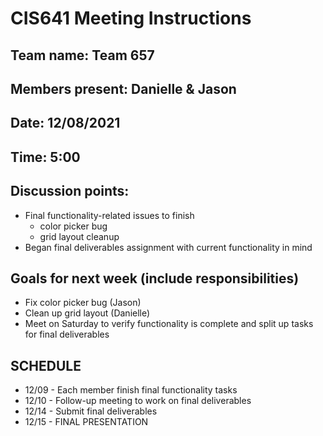# CIS641 Meeting Instructions

## Team name: Team 657

## Members present: Danielle & Jason

## Date: 12/08/2021

## Time: 5:00

## Discussion points:
- Final functionality-related issues to finish
  - color picker bug
  - grid layout cleanup
- Began final deliverables assignment with current functionality in mind

## Goals for next week (include responsibilities)
- Fix color picker bug (Jason)
- Clean up grid layout (Danielle)
- Meet on Saturday to verify functionality is complete and split up tasks for final deliverables

## SCHEDULE
- 12/09 - Each member finish final functionality tasks
- 12/10 - Follow-up meeting to work on final deliverables
- 12/14 - Submit final deliverables
- 12/15 - FINAL PRESENTATION
